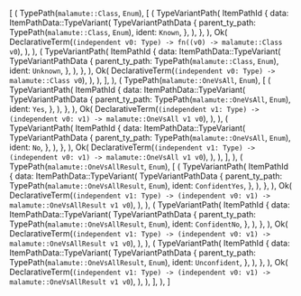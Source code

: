 [
    (
        TypePath(`malamute::Class`, `Enum`),
        [
            (
                TypeVariantPath(
                    ItemPathId {
                        data: ItemPathData::TypeVariant(
                            TypeVariantPathData {
                                parent_ty_path: TypePath(`malamute::Class`, `Enum`),
                                ident: `Known`,
                            },
                        ),
                    },
                ),
                Ok(
                    DeclarativeTerm(`(independent v0: Type) -> fn((v0) -> malamute::Class v0`),
                ),
            ),
            (
                TypeVariantPath(
                    ItemPathId {
                        data: ItemPathData::TypeVariant(
                            TypeVariantPathData {
                                parent_ty_path: TypePath(`malamute::Class`, `Enum`),
                                ident: `Unknown`,
                            },
                        ),
                    },
                ),
                Ok(
                    DeclarativeTerm(`(independent v0: Type) -> malamute::Class v0`),
                ),
            ),
        ],
    ),
    (
        TypePath(`malamute::OneVsAll`, `Enum`),
        [
            (
                TypeVariantPath(
                    ItemPathId {
                        data: ItemPathData::TypeVariant(
                            TypeVariantPathData {
                                parent_ty_path: TypePath(`malamute::OneVsAll`, `Enum`),
                                ident: `Yes`,
                            },
                        ),
                    },
                ),
                Ok(
                    DeclarativeTerm(`(independent v1: Type) -> (independent v0: v1) -> malamute::OneVsAll v1 v0`),
                ),
            ),
            (
                TypeVariantPath(
                    ItemPathId {
                        data: ItemPathData::TypeVariant(
                            TypeVariantPathData {
                                parent_ty_path: TypePath(`malamute::OneVsAll`, `Enum`),
                                ident: `No`,
                            },
                        ),
                    },
                ),
                Ok(
                    DeclarativeTerm(`(independent v1: Type) -> (independent v0: v1) -> malamute::OneVsAll v1 v0`),
                ),
            ),
        ],
    ),
    (
        TypePath(`malamute::OneVsAllResult`, `Enum`),
        [
            (
                TypeVariantPath(
                    ItemPathId {
                        data: ItemPathData::TypeVariant(
                            TypeVariantPathData {
                                parent_ty_path: TypePath(`malamute::OneVsAllResult`, `Enum`),
                                ident: `ConfidentYes`,
                            },
                        ),
                    },
                ),
                Ok(
                    DeclarativeTerm(`(independent v1: Type) -> (independent v0: v1) -> malamute::OneVsAllResult v1 v0`),
                ),
            ),
            (
                TypeVariantPath(
                    ItemPathId {
                        data: ItemPathData::TypeVariant(
                            TypeVariantPathData {
                                parent_ty_path: TypePath(`malamute::OneVsAllResult`, `Enum`),
                                ident: `ConfidentNo`,
                            },
                        ),
                    },
                ),
                Ok(
                    DeclarativeTerm(`(independent v1: Type) -> (independent v0: v1) -> malamute::OneVsAllResult v1 v0`),
                ),
            ),
            (
                TypeVariantPath(
                    ItemPathId {
                        data: ItemPathData::TypeVariant(
                            TypeVariantPathData {
                                parent_ty_path: TypePath(`malamute::OneVsAllResult`, `Enum`),
                                ident: `Unconfident`,
                            },
                        ),
                    },
                ),
                Ok(
                    DeclarativeTerm(`(independent v1: Type) -> (independent v0: v1) -> malamute::OneVsAllResult v1 v0`),
                ),
            ),
        ],
    ),
]